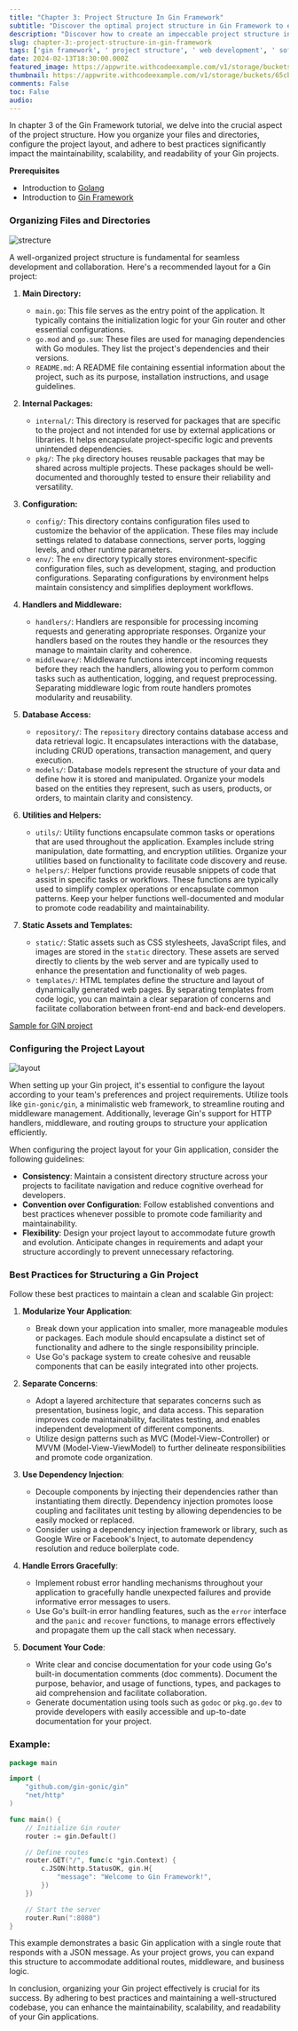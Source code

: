 ```yaml
---
title: "Chapter 3: Project Structure In Gin Framework"
subtitle: "Discover the optimal project structure in Gin Framework to enhance your development process"
description: "Discover how to create an impeccable project structure in the powerful Gin Framework as we delve into Chapter 3. Amp up your development game now!"
slug: chapter-3:-project-structure-in-gin-framework
tags: ['gin framework', ' project structure', ' web development', ' software engineering', ' coding']
date: 2024-02-13T18:30:00.000Z
featured_image: https://appwrite.withcodeexample.com/v1/storage/buckets/65cb3fcd6bbe0f7e04d4/files/65cc63e0c85821dc11e1/preview?width=1280&height=0&gravity=center&quality=90&project=65ca51d2711f0f5e1fa8
thumbnail: https://appwrite.withcodeexample.com/v1/storage/buckets/65cb3fcd6bbe0f7e04d4/files/65cc63e0c85821dc11e1/preview?width=1280&height=0&gravity=center&quality=90&project=65ca51d2711f0f5e1fa8
comments: False
toc: False
audio: 
---
```

In chapter 3 of the Gin Framework tutorial, we delve into the crucial aspect of the project structure. How you organize your files and directories, configure the project layout, and adhere to best practices significantly impact the maintainability, scalability, and readability of your Gin projects.

**Prerequisites** 
- Introduction to [Golang](https://golang.withcodeexample.com/blog/golang-tutorial-for-beginners/)
- Introduction to [Gin Framework](https://golang.withcodeexample.com/blog/chapter-1-introduction-to-gin-framework/)

### Organizing Files and Directories

![strecture](https://appwrite.withcodeexample.com/v1/storage/buckets/65cb3fcd6bbe0f7e04d4/files/65cc61b69f6ce3e7e3ee/preview?width=1280&height=0&gravity=center&quality=90&project=65ca51d2711f0f5e1fa8)

A well-organized project structure is fundamental for seamless development and collaboration. Here's a recommended layout for a Gin project:

1. **Main Directory:**
   - `main.go`: This file serves as the entry point of the application. It typically contains the initialization logic for your Gin router and other essential configurations.
   - `go.mod` and `go.sum`: These files are used for managing dependencies with Go modules. They list the project's dependencies and their versions.
   - `README.md`: A README file containing essential information about the project, such as its purpose, installation instructions, and usage guidelines.

2. **Internal Packages:**
   - `internal/`: This directory is reserved for packages that are specific to the project and not intended for use by external applications or libraries. It helps encapsulate project-specific logic and prevents unintended dependencies.
   - `pkg/`: The `pkg` directory houses reusable packages that may be shared across multiple projects. These packages should be well-documented and thoroughly tested to ensure their reliability and versatility.

3. **Configuration:**
   - `config/`: This directory contains configuration files used to customize the behavior of the application. These files may include settings related to database connections, server ports, logging levels, and other runtime parameters.
   - `env/`: The `env` directory typically stores environment-specific configuration files, such as development, staging, and production configurations. Separating configurations by environment helps maintain consistency and simplifies deployment workflows.

4. **Handlers and Middleware:**
   - `handlers/`: Handlers are responsible for processing incoming requests and generating appropriate responses. Organize your handlers based on the routes they handle or the resources they manage to maintain clarity and coherence.
   - `middleware/`: Middleware functions intercept incoming requests before they reach the handlers, allowing you to perform common tasks such as authentication, logging, and request preprocessing. Separating middleware logic from route handlers promotes modularity and reusability.

5. **Database Access:**
   - `repository/`: The `repository` directory contains database access and data retrieval logic. It encapsulates interactions with the database, including CRUD operations, transaction management, and query execution.
   - `models/`: Database models represent the structure of your data and define how it is stored and manipulated. Organize your models based on the entities they represent, such as users, products, or orders, to maintain clarity and consistency.

6. **Utilities and Helpers:**
   - `utils/`: Utility functions encapsulate common tasks or operations that are used throughout the application. Examples include string manipulation, date formatting, and encryption utilities. Organize your utilities based on functionality to facilitate code discovery and reuse.
   - `helpers/`: Helper functions provide reusable snippets of code that assist in specific tasks or workflows. These functions are typically used to simplify complex operations or encapsulate common patterns. Keep your helper functions well-documented and modular to promote code readability and maintainability.

7. **Static Assets and Templates:**
   - `static/`: Static assets such as CSS stylesheets, JavaScript files, and images are stored in the `static` directory. These assets are served directly to clients by the web server and are typically used to enhance the presentation and functionality of web pages.
   - `templates/`: HTML templates define the structure and layout of dynamically generated web pages. By separating templates from code logic, you can maintain a clear separation of concerns and facilitate collaboration between front-end and back-end developers.

[Sample for GIN project](https://github.com/eddycjy/go-gin-example)

### Configuring the Project Layout

![layout](https://appwrite.withcodeexample.com/v1/storage/buckets/65cb3fcd6bbe0f7e04d4/files/65cc61f7d0f87adc54f7/preview?width=1200&height=0&gravity=center&quality=90&project=65ca51d2711f0f5e1fa8)

When setting up your Gin project, it's essential to configure the layout according to your team's preferences and project requirements. Utilize tools like `gin-gonic/gin`, a minimalistic web framework, to streamline routing and middleware management. Additionally, leverage Gin's support for HTTP handlers, middleware, and routing groups to structure your application efficiently.

When configuring the project layout for your Gin application, consider the following guidelines:

- **Consistency**: Maintain a consistent directory structure across your projects to facilitate navigation and reduce cognitive overhead for developers.
- **Convention over Configuration**: Follow established conventions and best practices whenever possible to promote code familiarity and maintainability.
- **Flexibility**: Design your project layout to accommodate future growth and evolution. Anticipate changes in requirements and adapt your structure accordingly to prevent unnecessary refactoring.


### Best Practices for Structuring a Gin Project

Follow these best practices to maintain a clean and scalable Gin project:

1. **Modularize Your Application**:
   - Break down your application into smaller, more manageable modules or packages. Each module should encapsulate a distinct set of functionality and adhere to the single responsibility principle.
   - Use Go's package system to create cohesive and reusable components that can be easily integrated into other projects.

2. **Separate Concerns**:
   - Adopt a layered architecture that separates concerns such as presentation, business logic, and data access. This separation improves code maintainability, facilitates testing, and enables independent development of different components.
   - Utilize design patterns such as MVC (Model-View-Controller) or MVVM (Model-View-ViewModel) to further delineate responsibilities and promote code organization.

3. **Use Dependency Injection**:
   - Decouple components by injecting their dependencies rather than instantiating them directly. Dependency injection promotes loose coupling and facilitates unit testing by allowing dependencies to be easily mocked or replaced.
   - Consider using a dependency injection framework or library, such as Google Wire or Facebook's Inject, to automate dependency resolution and reduce boilerplate code.

4. **Handle Errors Gracefully**:
   - Implement robust error handling mechanisms throughout your application to gracefully handle unexpected failures and provide informative error messages to users.
   - Use Go's built-in error handling features, such as the `error` interface and the `panic` and `recover` functions, to manage errors effectively and propagate them up the call stack when necessary.

5. **Document Your Code**:
   - Write clear and concise documentation for your code using Go's built-in documentation comments (doc comments). Document the purpose, behavior, and usage of functions, types, and packages to aid comprehension and facilitate collaboration.
   - Generate documentation using tools such as `godoc` or `pkg.go.dev` to provide developers with easily accessible and up-to-date documentation for your project.


### Example:

```go
package main

import (
    "github.com/gin-gonic/gin"
    "net/http"
)

func main() {
    // Initialize Gin router
    router := gin.Default()

    // Define routes
    router.GET("/", func(c *gin.Context) {
        c.JSON(http.StatusOK, gin.H{
            "message": "Welcome to Gin Framework!",
        })
    })

    // Start the server
    router.Run(":8080")
}
```

This example demonstrates a basic Gin application with a single route that responds with a JSON message. As your project grows, you can expand this structure to accommodate additional routes, middleware, and business logic.

In conclusion, organizing your Gin project effectively is crucial for its success. By adhering to best practices and maintaining a well-structured codebase, you can enhance the maintainability, scalability, and readability of your Gin applications.